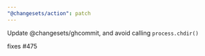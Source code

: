 ```yaml
---
"@changesets/action": patch
---
```


Update @changesets/ghcommit, and avoid calling `process.chdir()`

fixes #475
